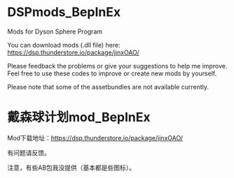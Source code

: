 # DSPmods_BepInEx

Mods for Dyson Sphere Program

You can download mods (.dll file) here: https://dsp.thunderstore.io/package/jinxOAO/

Please feedback the problems or give your suggestions to help me improve. Feel free to use these codes to improve or create new mods by yourself.

Please note that some of the assetbundles are not available currently.

# 戴森球计划mod_BepInEx
Mod下载地址：https://dsp.thunderstore.io/package/jinxOAO/

有问题请反馈。

注意，有些AB包我没提供（基本都是些图标）。

